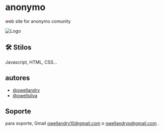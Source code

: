 
# anonymo

web site for anonymo comunity


![Logo](https://anonymo.netlify.app/img/banner%20(1).jpg)


## 🛠 Stilos
Javascript, HTML, CSS...


## autores

- [@owellandry](https://www.github.com/owellandry)
- [@owellsilva](https://www.github.com/owellsilva)

## Soporte

para soporte, Gmail owellandry10@gmail.com o owellandryp@gmail.com .

